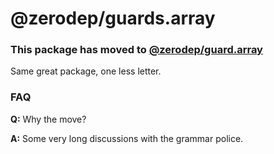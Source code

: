 # @zerodep/guards.array

### This package has moved to [@zerodep/guard.array](https://www.npmjs.com/package/@zerodep/guard.array)

Same great package, one less letter.

### FAQ

**Q:** Why the move?

**A:** Some very long discussions with the grammar police.

